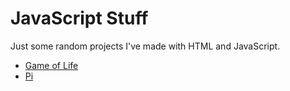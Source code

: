# JavaScript Stuff

Just some random projects I've made with HTML and JavaScript.

* [Game of Life](https://rokcej.github.io/javascript-stuff/game-of-life)
* [Pi](https://rokcej.github.io/javascript-stuff/pi)
